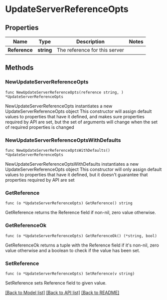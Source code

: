 # UpdateServerReferenceOpts

## Properties

Name | Type | Description | Notes
------------ | ------------- | ------------- | -------------
**Reference** | **string** | The reference for this server | 

## Methods

### NewUpdateServerReferenceOpts

`func NewUpdateServerReferenceOpts(reference string, ) *UpdateServerReferenceOpts`

NewUpdateServerReferenceOpts instantiates a new UpdateServerReferenceOpts object
This constructor will assign default values to properties that have it defined,
and makes sure properties required by API are set, but the set of arguments
will change when the set of required properties is changed

### NewUpdateServerReferenceOptsWithDefaults

`func NewUpdateServerReferenceOptsWithDefaults() *UpdateServerReferenceOpts`

NewUpdateServerReferenceOptsWithDefaults instantiates a new UpdateServerReferenceOpts object
This constructor will only assign default values to properties that have it defined,
but it doesn't guarantee that properties required by API are set

### GetReference

`func (o *UpdateServerReferenceOpts) GetReference() string`

GetReference returns the Reference field if non-nil, zero value otherwise.

### GetReferenceOk

`func (o *UpdateServerReferenceOpts) GetReferenceOk() (*string, bool)`

GetReferenceOk returns a tuple with the Reference field if it's non-nil, zero value otherwise
and a boolean to check if the value has been set.

### SetReference

`func (o *UpdateServerReferenceOpts) SetReference(v string)`

SetReference sets Reference field to given value.



[[Back to Model list]](../README.md#documentation-for-models) [[Back to API list]](../README.md#documentation-for-api-endpoints) [[Back to README]](../README.md)



